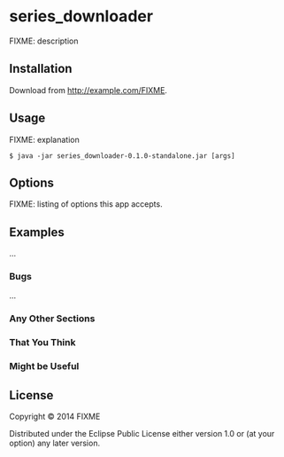 # series_downloader

FIXME: description

## Installation

Download from http://example.com/FIXME.

## Usage

FIXME: explanation

    $ java -jar series_downloader-0.1.0-standalone.jar [args]

## Options

FIXME: listing of options this app accepts.

## Examples

...

### Bugs

...

### Any Other Sections
### That You Think
### Might be Useful

## License

Copyright © 2014 FIXME

Distributed under the Eclipse Public License either version 1.0 or (at
your option) any later version.
